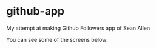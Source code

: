 # github-app
My attempt at making Github Followers app of Sean Allen

You can see some of the screens below:
